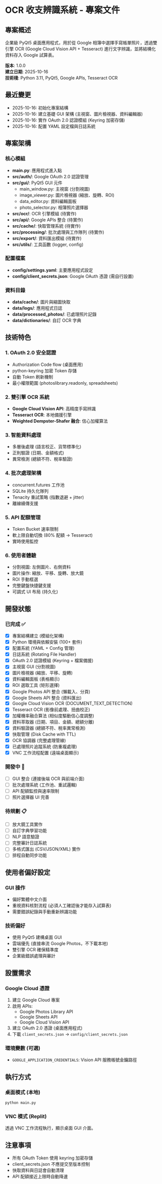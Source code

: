 # OCR 收支辨識系統 - 專案文件

## 專案概述
企業級 PyQt5 桌面應用程式，用於從 Google 相簿中選擇手寫帳單照片，透過雙引擎 OCR (Google Cloud Vision API + Tesseract) 進行文字辨識，並將結構化資料存入 Google 試算表。

**版本**: 1.0.0  
**建立日期**: 2025-10-16  
**技術棧**: Python 3.11, PyQt5, Google APIs, Tesseract OCR

## 最近變更
- 2025-10-16: 初始化專案結構
- 2025-10-16: 建立基礎 GUI 架構 (主視窗、圖片檢視器、資料編輯器)
- 2025-10-16: 實作 OAuth 2.0 認證模組 (Keyring 加密存儲)
- 2025-10-16: 配置 YAML 設定檔與日誌系統

## 專案架構

### 核心模組
- **main.py**: 應用程式進入點
- **src/auth/**: Google OAuth 2.0 認證管理
- **src/gui/**: PyQt5 GUI 元件
  - main_window.py: 主視窗 (分割視圖)
  - image_viewer.py: 圖片檢視器 (縮放、旋轉、ROI)
  - data_editor.py: 資料編輯面板
  - photo_selector.py: 相簿照片選擇器
- **src/ocr/**: OCR 引擎模組 (待實作)
- **src/api/**: Google APIs 整合 (待實作)
- **src/cache/**: 快取管理系統 (待實作)
- **src/processing/**: 批次處理與工作隊列 (待實作)
- **src/export/**: 資料匯出模組 (待實作)
- **src/utils/**: 工具函數 (logger, config)

### 配置檔案
- **config/settings.yaml**: 主要應用程式設定
- **config/client_secrets.json**: Google OAuth 憑證 (需自行設置)

### 資料目錄
- **data/cache/**: 圖片與縮圖快取
- **data/logs/**: 應用程式日誌
- **data/processed_photos/**: 已處理照片記錄
- **data/dictionaries/**: 自訂 OCR 字典

## 技術特色

### 1. OAuth 2.0 安全認證
- Authorization Code flow (桌面應用)
- python-keyring 加密 Token 存儲
- 自動 Token 刷新機制
- 最小權限範圍 (photoslibrary.readonly, spreadsheets)

### 2. 雙引擎 OCR 系統
- **Google Cloud Vision API**: 高精度手寫辨識
- **Tesseract OCR**: 本地備援引擎
- **Weighted Dempster-Shafer 融合**: 信心加權算法

### 3. 智能資料處理
- 多層後處理 (語言校正、貨幣標準化)
- 正則驗證 (日期、金額格式)
- 異常檢測 (總額不符、稅率驗證)

### 4. 批次處理架構
- concurrent.futures 工作池
- SQLite 持久化隊列
- Tenacity 重試策略 (指數退避 + jitter)
- 離線續傳支援

### 5. API 配額管理
- Token Bucket 速率限制
- 軟上限自動切換 (80% 配額 → Tesseract)
- 實時使用監控

### 6. 使用者體驗
- 分割視圖: 左側圖片、右側資料
- 圖片操作: 縮放、平移、旋轉、放大鏡
- ROI 手動框選
- 完整鍵盤快捷鍵支援
- 可調式 UI 布局 (持久化)

## 開發狀態

### 已完成 ✅
- [x] 專案結構建立 (模組化架構)
- [x] Python 環境與依賴安裝 (100+ 套件)
- [x] 配置系統 (YAML + Config 管理)
- [x] 日誌系統 (Rotating File Handler)
- [x] OAuth 2.0 認證模組 (Keyring + 檔案備援)
- [x] 主視窗 GUI (分割視圖)
- [x] 圖片檢視器 (縮放、平移、旋轉)
- [x] 資料編輯面板 (表格顯示)
- [x] ROI 選取工具 (矩形選擇)
- [x] Google Photos API 整合 (懶載入、分頁)
- [x] Google Sheets API 整合 (資料匯出)
- [x] Google Cloud Vision OCR (DOCUMENT_TEXT_DETECTION)
- [x] Tesseract OCR (影像前處理、扭曲校正)
- [x] 加權機率融合算法 (相似度驅動信心度調整)
- [x] 資料萃取器 (日期、項目、金額、總額分離)
- [x] 資料驗證器 (總額不符、稅率異常檢測)
- [x] 快取管理 (Disk Cache with TTL)
- [x] OCR 協調器 (完整處理管線)
- [x] 已處理照片追蹤系統 (防重複處理)
- [x] VNC 工作流程配置 (遠端桌面顯示)

### 開發中 🚧
- [ ] GUI 整合 (連接後端 OCR 與前端介面)
- [ ] 批次處理系統 (工作池、重試邏輯)
- [ ] API 配額監控與速率限制
- [ ] 照片選擇器 UI 完善

### 待規劃 📋
- [ ] 放大鏡工具實作
- [ ] 自訂字典學習功能
- [ ] NLP 語意驗證
- [ ] 完整審計日誌系統
- [ ] 多格式匯出 (CSV/JSON/XML) 實作
- [ ] 排程自動同步功能

## 使用者偏好設定

### GUI 操作
- 偏好繁體中文介面
- 重視資料核對流程 (必須人工確認後才能存入試算表)
- 需要錯誤紀錄與手動重新辨識功能

### 技術偏好
- 使用 PyQt5 建構桌面 GUI
- 雲端優先 (直接串流 Google Photos，不下載本地)
- 雙引擎 OCR 確保精準度
- 企業級錯誤處理與審計

## 設置需求

### Google Cloud 憑證
1. 建立 Google Cloud 專案
2. 啟用 APIs:
   - Google Photos Library API
   - Google Sheets API
   - Google Cloud Vision API
3. 建立 OAuth 2.0 憑證 (桌面應用程式)
4. 下載 `client_secrets.json` → `config/client_secrets.json`

### 環境變數 (可選)
- `GOOGLE_APPLICATION_CREDENTIALS`: Vision API 服務帳號金鑰路徑

## 執行方式

### 桌面模式 (本地)
```bash
python main.py
```

### VNC 模式 (Replit)
透過 VNC 工作流程執行，顯示桌面 GUI 介面。

## 注意事項
- 所有 OAuth Token 使用 keyring 加密存儲
- client_secrets.json 不應提交至版本控制
- 快取資料與日誌會自動清理
- API 配額接近上限時自動降速
